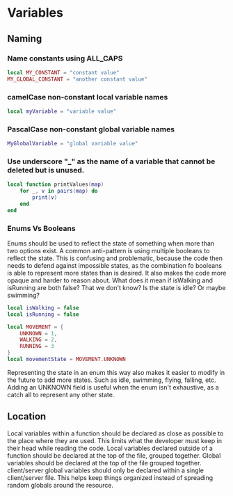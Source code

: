 # Variables

## Naming
### Name constants using ALL_CAPS
```lua
local MY_CONSTANT = "constant value"
MY_GLOBAL_CONSTANT = "another constant value"
```

### camelCase non-constant local variable names
```lua
local myVariable = "variable value"
```

### PascalCase non-constant global variable names
```lua
MyGlobalVariable = "global variable value"
```

### Use underscore "_" as the name of a variable that cannot be deleted but is unused.
```lua
local function printValues(map)
    for _, v in pairs(map) do
        print(v)
    end
end
```

### Enums Vs Booleans
Enums should be used to reflect the state of something when more than two options exist. A common anti-pattern is using multiple booleans to reflect the state. This is confusing and problematic, because the code then needs to defend against impossible states, as the combination fo booleans is able to represent more states than is desired. It also makes the code more opaque and harder to reason about. What does it mean if isWalking and isRunning are both false? That we don't know? Is the state is idle? Or maybe swimming?

```lua title="BAD"
local isWalking = false
local isRunning = false
```
```lua title="GOOD"
local MOVEMENT = {
    UNKNOWN = 1,
    WALKING = 2,
    RUNNING = 3
}
local movementState = MOVEMENT.UNKNOWN
```
Representing the state in an enum this way also makes it easier to modify in the future to add more states. Such as idle, swimming, flying, falling, etc. Adding an UNKNOWN field is useful when the enum isn't exhaustive, as a catch all to represent any other state.

## Location
Local variables within a function should be declared as close as possible to the place where they are used. This limits what the developer must keep in their head while reading the code.
Local variables declared outside of a function should be declared at the top of the file, grouped together.
Global variables should be declared at the top of the file grouped together. client/server global variables should only be declared within a single client/server file. This helps keep things organized instead of spreading random globals around the resource.

